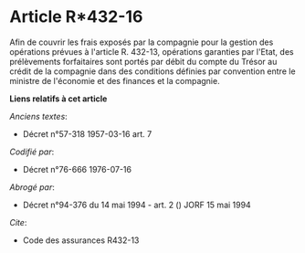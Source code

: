# Article R*432-16

Afin de couvrir les frais exposés par la compagnie pour la gestion des opérations prévues à l'article R. 432-13, opérations
garanties par l'Etat, des prélèvements forfaitaires sont portés par débit du compte du Trésor au crédit de la compagnie dans
des conditions définies par convention entre le ministre de l'économie et des finances et la compagnie.

**Liens relatifs à cet article**

_Anciens textes_:

  - Décret n°57-318 1957-03-16 art. 7

_Codifié par_:

  - Décret n°76-666 1976-07-16

_Abrogé par_:

  - Décret n°94-376 du 14 mai 1994 - art. 2 () JORF 15 mai 1994

_Cite_:

  - Code des assurances R432-13
